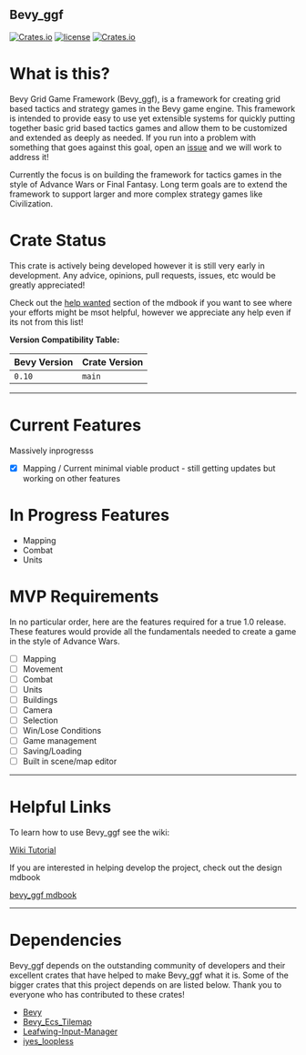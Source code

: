 ## Bevy_ggf

[![Crates.io](https://img.shields.io/crates/v/bevy_ggf.svg)](https://crates.io/crates/bevy_ggf)
[![license](https://img.shields.io/badge/license-MIT-blue.svg)](https://github.com/NoahShomette/bevy_ggf/blob/main/LICENSE-MIT)
[![Crates.io](https://img.shields.io/crates/d/bevy_ggf)](https://crates.io/crates/bevy_ggf)

# What is this?

Bevy Grid Game Framework (Bevy_ggf), is a framework for creating grid based tactics and strategy games in the Bevy game
engine. This framework is intended to provide easy to use yet extensible systems for quickly putting together basic
grid based tactics games and allow them to be customized and extended as deeply as needed. If you run into a problem
with something that goes against this goal, open an [issue](https://github.com/NoahShomette/bevy_ggf/issues/new/choose)
and we will work to address it!

Currently the focus is on building the framework for tactics games in the style of Advance Wars or Final
Fantasy. Long term goals are to extend the framework to support larger and more complex strategy games like
Civilization.

# Crate Status

This crate is actively being developed however it is still very early in development. Any advice, opinions, pull
requests, issues, etc would be greatly appreciated!

Check out the [help wanted](https://noahshomette.github.io/bevy_ggf/development/help_wanted.html) section of the mdbook
if you want to see where your efforts might be msot helpful, however we appreciate any help even if its not from this
list!

**Version Compatibility Table:**

| Bevy Version | Crate Version |
|--------------|---------------|
| `0.10`        | `main`        |

---

# Current Features

Massively inprogresss

- [x] Mapping / Current minimal viable product - still getting updates but working on other features

# In Progress Features

- Mapping
- Combat
- Units

# MVP Requirements

In no particular order, here are the features required for a true 1.0 release. These features would provide all the
fundamentals needed to create a game in the style of Advance Wars.

- [ ] Mapping
- [ ] Movement
- [ ] Combat
- [ ] Units
- [ ] Buildings
- [ ] Camera
- [ ] Selection
- [ ] Win/Lose Conditions
- [ ] Game management
- [ ] Saving/Loading
- [ ] Built in scene/map editor

---

# Helpful Links

To learn how to use Bevy_ggf see the wiki:

[Wiki Tutorial](https://github.com/NoahShomette/bevy_ggf/wiki#getting-started)

If you are interested in helping develop the project, check out the design mdbook

[bevy_ggf mdbook](https://noahshomette.github.io/bevy_ggf/)


---

# Dependencies

Bevy_ggf depends on the outstanding community of developers and their excellent crates that have helped to make Bevy_ggf
what it is. Some of the bigger crates that this project depends on are listed below. Thank you to everyone who has
contributed to these crates!

* [Bevy](https://github.com/bevyengine/bevy)
* [Bevy_Ecs_Tilemap](https://github.com/StarArawn/bevy_ecs_tilemap)
* [Leafwing-Input-Manager](https://github.com/Leafwing-Studios/leafwing-input-manager)
* [iyes_loopless](https://github.com/IyesGames/iyes_loopless)
